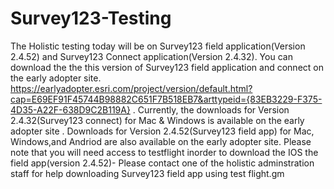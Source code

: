 # Survey123-Testing

The Holistic testing today will be on Survey123 field application(Version 2.4.52) and Survey123 Connect application(Version 2.4.32). You can download the the this version of Survey123 field application and connect on the early adopter site. https://earlyadopter.esri.com/project/version/default.html?cap=E69EF91F45744B98882C651F7B518EB7&arttypeid={83EB3229-F375-4D35-A22F-638D9C2B119A} . Currently, the downloads for Version 2.4.32(Survey123 connect) for Mac & Windows is available on the early adopter site . Downloads for Version 2.4.52(Survey123 field app) for Mac, Windows,and Andriod are also available on the early adopter site. Please note that you will need access to testflight inorder to download the IOS the field app(version 2.4.52)- Please contact one of the holistic adminstration staff  for help downloading Survey123 field app using test flight.gm
